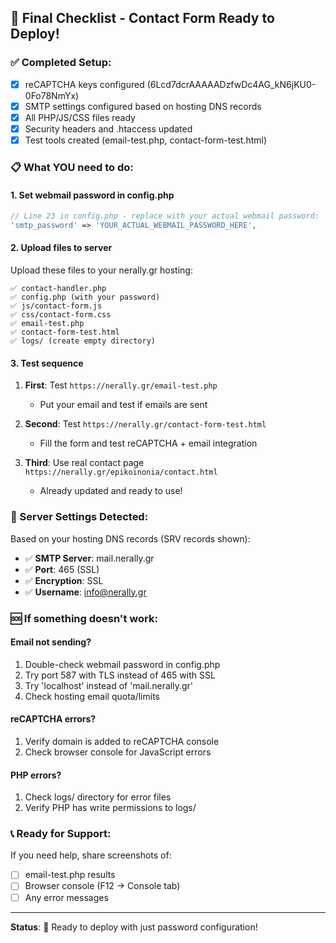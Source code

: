 ## 🎯 Final Checklist - Contact Form Ready to Deploy!

### ✅ Completed Setup:
- [x] reCAPTCHA keys configured (6Lcd7dcrAAAAADzfwDc4AG_kN6jKU0-0Fo78NmYx)
- [x] SMTP settings configured based on hosting DNS records
- [x] All PHP/JS/CSS files ready
- [x] Security headers and .htaccess updated
- [x] Test tools created (email-test.php, contact-form-test.html)

### 📋 What YOU need to do:

#### 1. Set webmail password in config.php
```php
// Line 23 in config.php - replace with your actual webmail password:
'smtp_password' => 'YOUR_ACTUAL_WEBMAIL_PASSWORD_HERE',
```

#### 2. Upload files to server
Upload these files to your nerally.gr hosting:
```
✅ contact-handler.php
✅ config.php (with your password)
✅ js/contact-form.js
✅ css/contact-form.css
✅ email-test.php
✅ contact-form-test.html
✅ logs/ (create empty directory)
```

#### 3. Test sequence
1. **First**: Test `https://nerally.gr/email-test.php`
   - Put your email and test if emails are sent
   
2. **Second**: Test `https://nerally.gr/contact-form-test.html`
   - Fill the form and test reCAPTCHA + email integration
   
3. **Third**: Use real contact page `https://nerally.gr/epikoinonia/contact.html`
   - Already updated and ready to use!

### 🔧 Server Settings Detected:
Based on your hosting DNS records (SRV records shown):
- ✅ **SMTP Server**: mail.nerally.gr
- ✅ **Port**: 465 (SSL)
- ✅ **Encryption**: SSL
- ✅ **Username**: info@nerally.gr

### 🆘 If something doesn't work:

#### Email not sending?
1. Double-check webmail password in config.php
2. Try port 587 with TLS instead of 465 with SSL
3. Try 'localhost' instead of 'mail.nerally.gr'
4. Check hosting email quota/limits

#### reCAPTCHA errors?
1. Verify domain is added to reCAPTCHA console
2. Check browser console for JavaScript errors

#### PHP errors?
1. Check logs/ directory for error files
2. Verify PHP has write permissions to logs/

### 📞 Ready for Support:
If you need help, share screenshots of:
- [ ] email-test.php results
- [ ] Browser console (F12 → Console tab)
- [ ] Any error messages

---
**Status**: 🚀 Ready to deploy with just password configuration!